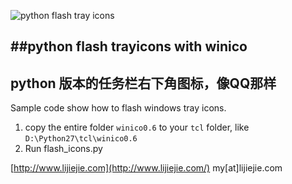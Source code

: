 ![python flash tray icons](test.ico)

##python flash trayicons with winico
---
python 版本的任务栏右下角图标，像QQ那样
---

Sample code show how to flash windows tray icons.

 1. copy the entire folder `winico0.6` to your `tcl` folder, like `D:\Python27\tcl\winico0.6`
 2. Run flash_icons.py

[http://www.lijiejie.com](http://www.lijiejie.com/) 
my[at]lijiejie.com   
